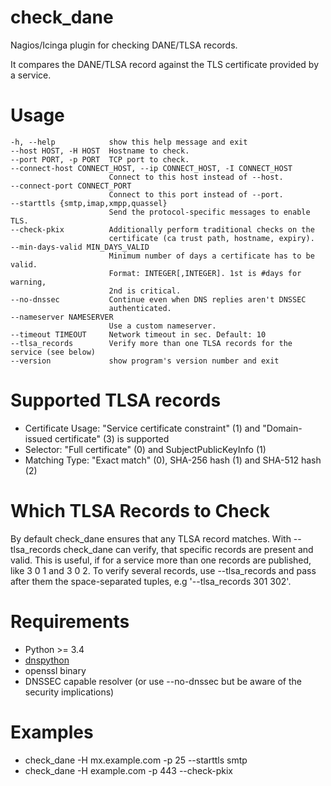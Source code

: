 check_dane
==========

Nagios/Icinga plugin for checking DANE/TLSA records.

It compares the DANE/TLSA record against the TLS certificate provided by a service.

Usage
=====

    -h, --help            show this help message and exit
    --host HOST, -H HOST  Hostname to check.
    --port PORT, -p PORT  TCP port to check.
    --connect-host CONNECT_HOST, --ip CONNECT_HOST, -I CONNECT_HOST
                          Connect to this host instead of --host.
    --connect-port CONNECT_PORT
                          Connect to this port instead of --port.
    --starttls {smtp,imap,xmpp,quassel}
                          Send the protocol-specific messages to enable TLS.
    --check-pkix          Additionally perform traditional checks on the
                          certificate (ca trust path, hostname, expiry).
    --min-days-valid MIN_DAYS_VALID
                          Minimum number of days a certificate has to be valid.
                          Format: INTEGER[,INTEGER]. 1st is #days for warning,
                          2nd is critical.
    --no-dnssec           Continue even when DNS replies aren't DNSSEC
                          authenticated.
    --nameserver NAMESERVER
                          Use a custom nameserver.
    --timeout TIMEOUT     Network timeout in sec. Default: 10
    --tlsa_records        Verify more than one TLSA records for the service (see below)
    --version             show program's version number and exit

Supported TLSA records
======================

   * Certificate Usage: "Service certificate constraint" (1) and "Domain-issued certificate" (3) is supported
   * Selector: "Full certificate" (0) and SubjectPublicKeyInfo (1)
   * Matching Type: "Exact match" (0), SHA-256 hash (1) and SHA-512 hash (2)

Which TLSA Records to Check
===========================

By default check_dane ensures that any TLSA record matches.  With --tlsa_records check_dane can verify, that specific records are present and valid.  This is useful, if for a service more than one records are published, like 3 0 1 and 3 0 2.  To verify several records, use --tlsa_records and pass after them the space-separated tuples, e.g '--tlsa_records 301 302'.

Requirements
============

   * Python >= 3.4
   * [dnspython](http://www.dnspython.org/)
   * openssl binary
   * DNSSEC capable resolver (or use --no-dnssec but be aware of the security implications)

Examples
========

   * check_dane -H mx.example.com -p 25 --starttls smtp
   * check_dane -H example.com -p 443 --check-pkix
